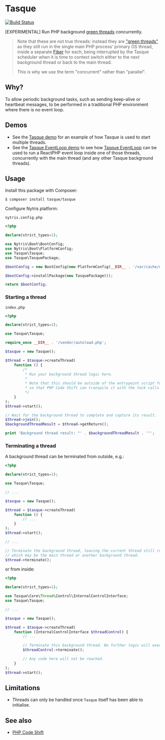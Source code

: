 # Tasque

[![Build Status](https://github.com/nytris/tasque/workflows/CI/badge.svg)](https://github.com/nytris/tasque/actions?query=workflow%3ACI)

[EXPERIMENTAL] Run PHP background [green threads][2] concurrently.

> Note that these are not true threads: instead they are ["green threads"][2] as they still run in the single main PHP process' primary OS thread,
> inside a separate [Fiber][3] for each, being interrupted by the Tasque scheduler when it is time to context switch either to the next background thread
> or back to the main thread.
> 
> This is why we use the term "concurrent" rather than "parallel".

## Why?
To allow periodic background tasks, such as sending keep-alive or heartbeat messages,
to be performed in a traditional PHP environment where there is no event loop.

## Demos

- See the [Tasque demo][4] for an example of how Tasque is used to start multiple threads.
- See the [Tasque EventLoop demo][5] to see how [Tasque EventLoop][6] can be used
  to run a ReactPHP event loop inside one of those threads, concurrently with the main thread
  (and any other Tasque background threads).

## Usage
Install this package with Composer:

```shell
$ composer install tasque/tasque
```

Configure Nytris platform:

`nytris.config.php`

```php
<?php

declare(strict_types=1);

use Nytris\Boot\BootConfig;
use Nytris\Boot\PlatformConfig;
use Tasque\Tasque;
use Tasque\TasquePackage;

$bootConfig = new BootConfig(new PlatformConfig(__DIR__ . '/var/cache/nytris/'));

$bootConfig->installPackage(new TasquePackage());

return $bootConfig;
```

### Starting a thread

`index.php`

```php
<?php

declare(strict_types=1);

use Tasque\Tasque;

require_once __DIR__ . '/vendor/autoload.php';

$tasque = new Tasque();

$thread = $tasque->createThread(
    function () {
        /*
         * Run your background thread logic here.
         *
         * Note that this should be outside of the entrypoint script for your application,
         * so that PHP Code Shift can transpile it with the tock calls required by Tasque.
         */
    }
);
$thread->start();

// Wait for the background thread to complete and capture its result.
$thread->join();
$backgroundThreadResult = $thread->getReturn();

print 'Background thread result: "' . $backgroundThreadResult . '"';
```

### Terminating a thread

A background thread can be terminated from outside, e.g.:

```php
<?php

declare(strict_types=1);

use Tasque\Tasque;

// ...

$tasque = new Tasque();

$thread = $tasque->createThread(
    function () {
        // ...
    }
);
$thread->start();

// ...

// Terminate the background thread, leaving the current thread still running,
// which may be the main thread or another background thread.
$thread->terminate();
```

or from inside:

```php
<?php

declare(strict_types=1);

use Tasque\Core\Thread\Control\InternalControlInterface;
use Tasque\Tasque;

// ...

$tasque = new Tasque();

$thread = $tasque->createThread(
    function (InternalControlInterface $threadControl) {
        // ...

        // Terminate this background thread. No further logic will execute inside it.
        $threadControl->terminate();

        // Any code here will not be reached.
    }
);
$thread->start();
```

## Limitations

- Threads can only be handled once `Tasque` itself has been able to initialise.

## See also
- [PHP Code Shift][1]

[1]: https://github.com/asmblah/php-code-shift
[2]: https://en.wikipedia.org/wiki/Green_thread
[3]: https://www.php.net/manual/en/language.fibers.php
[4]: https://github.com/nytris/tasque-demo
[5]: https://github.com/nytris/tasque-event-loop-demo
[6]: https://github.com/nytris/tasque-event-loop
